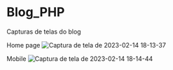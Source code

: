 # Blog_PHP


Capturas de telas do blog

Home page
![Captura de tela de 2023-02-14 18-13-37](https://user-images.githubusercontent.com/49033933/218864783-0b529b31-eb6f-41c7-90fa-8e85bc1bc64d.png)

Mobile
![Captura de tela de 2023-02-14 18-14-44](https://user-images.githubusercontent.com/49033933/218864799-1dec952a-33ae-40ee-8187-40d4cf69f55b.png)

